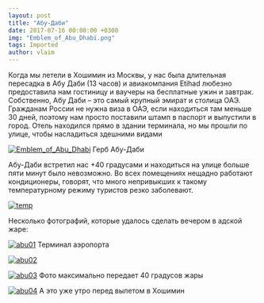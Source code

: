 ```yaml
---
layout: post
title: "Абу-Даби"
date: 2017-07-16 00:00:00 +0300
img: "Emblem_of_Abu_Dhabi.png"
tags: Imported
author: vlaim
---
```


Когда мы летели в Хошимин из Москвы, у нас была длительная пересадка в Абу Даби (13 часов) и авиакомпания Etihad любезно предоставила нам гостиницу и ваучеры на бесплатные ужин и завтрак. Собственно, Абу Даби – это самый крупный эмират и столица ОАЭ. Гражданам России не нужна виза в ОАЭ, если находиться там меньше 30 дней, поэтому нам просто поставили штамп в паспорт и выпустили в город. Отель находился прямо в здании терминала, но мы прошли по улице, чтобы насладиться здешними видами

[![Emblem_of_Abu_Dhabi](/blog/assets/img/Emblem_of_Abu_Dhabi.png)](/blog/assets/img/Emblem_of_Abu_Dhabi.png) Герб Абу-Даби

Абу-Даби встретил нас +40 градусами и находиться на улице больше пяти минут было невозможно. Во всех помещениях нещадно работают кондиционеры, говорят, что много непривыкших к такому температурному режиму туристов резко заболевают.

[![temp](/blog/assets/img/temp.jpg)](/blog/assets/img/temp.jpg)

Несколько фотографий, которые удалось сделать вечером в адской жаре:

[![abu01](/blog/assets/img/abu01.jpg)](/blog/assets/img/abu01.jpg) Терминал аэропорта

[![abu02](/blog/assets/img/abu02.jpg)](/blog/assets/img/abu02.jpg)

[![abu03](/blog/assets/img/abu03.jpg)](/blog/assets/img/abu03.jpg) Фото максимально передает 40 градусов жары

[![abu04](/blog/assets/img/abu04.jpg)](/blog/assets/img/abu04.jpg) А это уже утро перед вылетом в Хошимин